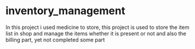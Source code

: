 # inventory_management
In this project i used medicine to store, 
this project is used to store the item list in shop and manage the items whether it is present or not and also the billing part, 
yet not completed some part
